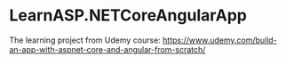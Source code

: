 # LearnASP.NETCoreAngularApp
The learning project from Udemy course: https://www.udemy.com/build-an-app-with-aspnet-core-and-angular-from-scratch/
